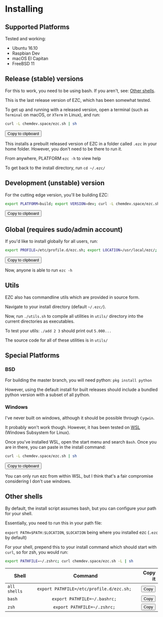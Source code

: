 
# Installing

## Supported Platforms

Tested and working:

  * Ubuntu 16.10
  * Raspbian Dev
  * macOS El Capitan
  * FreeBSD 11

## Release (stable) versions

For this to work, you need to be using bash. If you aren't, see: [Other shells](/#/installing?id=other-shells).

This is the last release version of EZC, which has been somewhat tested.

To get up and running with a released version, open a terminal (such as `Terminal` on macOS, or `XTerm` in Linux), and run:

``` bash
curl -L chemdev.space/ezc.sh | sh
```

<button class="btn" data-clipboard-text='curl -L chemdev.space/ezc.sh | sh'>
    Copy to clipboard
</button>


This installs a prebuilt released version of EZC in a folder called `.ezc` in your home folder. However, you don't need to be there to run it.

From anywhere, PLATFORM `ezc -h` to view help

To get back to the install directory, run `cd ~/.ezc/`



## Development (unstable) version

For the cutting edge version, you'll be building EZC:

```bash
export PLATFORM=build; export VERSION=dev; curl -L chemdev.space/ezc.sh | sh
```

<button class="btn" data-clipboard-text='export PLATFORM=build; export VERSION=dev; curl -L chemdev.space/ezc.sh | sh'>
    Copy to clipboard
</button>


## Global (requires sudo/admin account)

If you'd like to install globally for all users, run:

```bash
export PROFILE=/etc/profile.d/ezc.sh; export LOCATION=/usr/local/ezc/; curl -L chemdev.space/ezc.sh | sudo sh
```

<button class="btn" data-clipboard-text='export PROFILE=/etc/profile.d/ezc.sh; export LOCATION=/usr/local/ezc/; curl -L chemdev.space/ezc.sh | sudo sh'>
    Copy to clipboard
</button>

Now, anyone is able to run `ezc -h`

## Utils

EZC also has commandline utils which are provided in source form.

Navigate to your install directory (default `~/.ezc/`).

Now, run `./utils.sh` to compile all utilities in `utils/` directory into the current directories as executables.

To test your utils: `./add 2 3` should print out `5.000...`

The source code for all of these utilities is in `utils/`

## Special Platforms

### BSD

For building the master branch, you will need python: `pkg install python`

However, using the default install for built releases should include a bundled python version with a subset of all python.

### Windows

I've never built on windows, although it should be possible through `Cygwin`.

It probably won't work though. However, it has been tested on [WSL](https://msdn.microsoft.com/en-us/commandline/wsl/install_guide) (Windows Subsystem for Linux).

Once you've installed WSL, open the start menu and search `Bash`. Once you are in there, you can paste in the install command:

``` bash
curl -L chemdev.space/ezc.sh | sh
```

<button class="btn" data-clipboard-text='curl -L chemdev.space/ezc.sh | sh'>
    Copy to clipboard
</button>

You can only run ezc from within WSL, but I think that's a fair compromise considering I don't use windows.


## Other shells

By default, the install script assumes bash, but you can configure your path for your shell.

Essentially, you need to run this in your path file:

`export PATH=$PATH:$LOCATION`, `$LOCATION` being where you installed ezc (`.ezc` by default)

For your shell, prepend this to your install command which should start with `curl`, so for zsh, you would run:

``` bash
export PATHFILE=~/.zshrc; curl chemdev.space/ezc.sh -L | sh
```

| Shell | Command | Copy it |
| ------------- |:-------------:| -----:|
| `all shells` | `export PATHFILE=/etc/profile.d/ezc.sh; ` | <button class="btn" data-clipboard-text='export PATHFILE=/etc/profile.d/ezc.sh;  '>Copy</button> | 
| `bash` | `export PATHFILE=~/.bashrc; ` | <button class="btn" data-clipboard-text='export PATHFILE=~/.bashrc; '>Copy</button> | 
| `zsh` | `export PATHFILE=~/.zshrc; ` | <button class="btn" data-clipboard-text='export PATHFILE=~/.zshrc; '>Copy</button> | 
